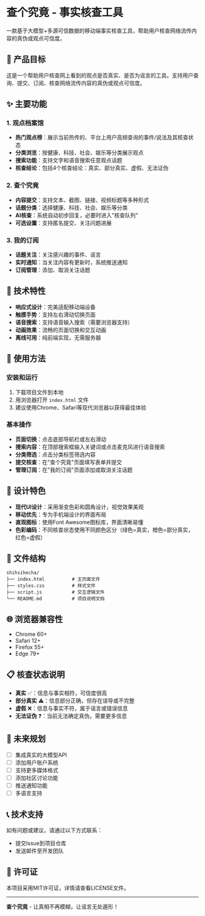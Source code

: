 # 查个究竟 - 事实核查工具

一款基于大模型+多源可信数据的移动端事实核查工具，帮助用户核查网络流传内容的真伪或观点可信度。

## 🎯 产品目标

这是一个帮助用户核查网上看到的观点是否真实、是否为谣言的工具。支持用户查询、提交、订阅、核查网络流传内容的真伪或观点可信度。

## ✨ 主要功能

### 1. 观点档案馆
- **热门观点榜**：展示当前热传的、平台上用户高频查询的事件/说法及其核查状态
- **分类浏览**：按健康、科技、社会、娱乐等分类展示观点
- **搜索功能**：支持文字和语音搜索任意观点话题
- **核查结论**：包括4个核查结论：真实、部分真实、虚假、无法证伪

### 2. 查个究竟
- **内容提交**：支持文本、截图、链接、视频标题等多种形式
- **话题分类**：选择健康、科技、社会、娱乐等分类
- **AI核查**：系统自动初步回复，必要时进入"核查队列"
- **可选设置**：支持匿名提交、关注问题进展

### 3. 我的订阅
- **话题关注**：关注感兴趣的事件、谣言
- **实时通知**：当关注内容有更新时，系统推送通知
- **订阅管理**：添加、取消关注话题

## 🚀 技术特性

- **响应式设计**：完美适配移动端设备
- **触摸手势**：支持左右滑动切换页面
- **语音搜索**：支持语音输入搜索（需要浏览器支持）
- **动画效果**：流畅的页面切换和交互动画
- **离线可用**：纯前端实现，无需服务器

## 📱 使用方法

### 安装和运行
1. 下载项目文件到本地
2. 用浏览器打开 `index.html` 文件
3. 建议使用Chrome、Safari等现代浏览器以获得最佳体验

### 基本操作
- **页面切换**：点击底部导航栏或左右滑动
- **搜索内容**：在顶部搜索框输入关键词或点击麦克风进行语音搜索
- **分类筛选**：点击分类标签筛选内容
- **提交核查**：在"查个究竟"页面填写表单并提交
- **管理订阅**：在"我的订阅"页面添加或取消关注话题

## 🎨 设计特色

- **现代UI设计**：采用渐变色彩和圆角设计，视觉效果美观
- **移动优先**：专为手机端设计的界面布局
- **直观图标**：使用Font Awesome图标库，界面清晰易懂
- **色彩编码**：不同核查状态使用不同颜色区分（绿色=真实，橙色=部分真实，红色=虚假）

## 🔧 文件结构

```
shihsihecha/
├── index.html          # 主页面文件
├── styles.css          # 样式文件
├── script.js           # 交互逻辑文件
└── README.md           # 项目说明文档
```

## 🌐 浏览器兼容性

- Chrome 60+
- Safari 12+
- Firefox 55+
- Edge 79+

## 📋 核查状态说明

- **真实** ✅：信息与事实相符，可信度很高
- **部分真实** ⚠️：信息部分正确，但存在误导或不完整
- **虚假** ❌：信息与事实不符，属于谣言或错误信息
- **无法证伪** ❓：当前无法确定真伪，需要更多信息

## 🔮 未来规划

- [ ] 集成真实的大模型API
- [ ] 添加用户账户系统
- [ ] 支持更多媒体格式
- [ ] 添加社区讨论功能
- [ ] 推送通知功能
- [ ] 多语言支持

## 📞 技术支持

如有问题或建议，请通过以下方式联系：
- 提交Issue到项目仓库
- 发送邮件至开发团队

## 📄 许可证

本项目采用MIT许可证，详情请查看LICENSE文件。

---

**查个究竟** - 让真相不再模糊，让谣言无处遁形！
